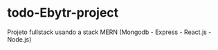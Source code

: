 # todo-Ebytr-project
Projeto fullstack usando a stack MERN (Mongodb - Express - React.js - Node.js)
